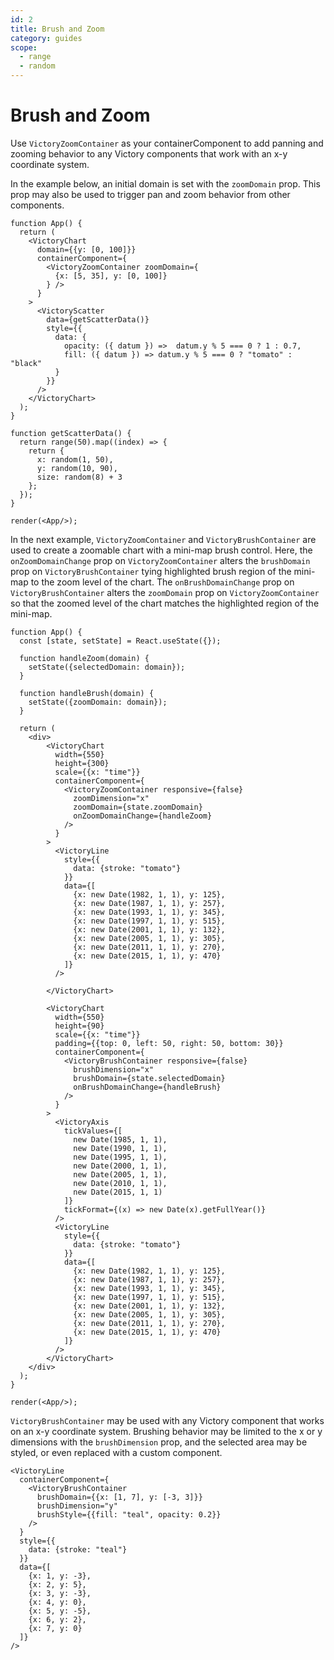 ```yaml
---
id: 2
title: Brush and Zoom
category: guides
scope:
  - range
  - random
---
```

# Brush and Zoom

Use `VictoryZoomContainer` as your containerComponent to add panning and zooming behavior to any Victory components that work with an x-y coordinate system.

In the example below, an initial domain is set with the `zoomDomain` prop. This prop may also be used to trigger pan and zoom behavior from other components.

```playground_norender
function App() {
  return (
    <VictoryChart
      domain={{y: [0, 100]}}
      containerComponent={
        <VictoryZoomContainer zoomDomain={
          {x: [5, 35], y: [0, 100]}
        } />
      }
    >
      <VictoryScatter
        data={getScatterData()}
        style={{
          data: {
            opacity: ({ datum }) =>  datum.y % 5 === 0 ? 1 : 0.7,
            fill: ({ datum }) => datum.y % 5 === 0 ? "tomato" : "black"
          }
        }}
      />
    </VictoryChart>
  );
}

function getScatterData() {
  return range(50).map((index) => {
    return {
      x: random(1, 50),
      y: random(10, 90),
      size: random(8) + 3
    };
  });
}

render(<App/>);
```

In the next example, `VictoryZoomContainer` and `VictoryBrushContainer` are used to create a zoomable chart with a mini-map brush control.
Here, the `onZoomDomainChange` prop on `VictoryZoomContainer` alters the `brushDomain` prop on `VictoryBrushContainer` tying highlighted brush region of the mini-map to the zoom level of the chart.
The `onBrushDomainChange` prop on `VictoryBrushContainer` alters the `zoomDomain` prop on `VictoryZoomContainer` so that the zoomed level of the chart matches the highlighted region of the mini-map.


```playground_norender
function App() {
  const [state, setState] = React.useState({});

  function handleZoom(domain) {
    setState({selectedDomain: domain});
  }

  function handleBrush(domain) {
    setState({zoomDomain: domain});
  }

  return (
    <div>
        <VictoryChart
          width={550}
          height={300}
          scale={{x: "time"}}
          containerComponent={
            <VictoryZoomContainer responsive={false}
              zoomDimension="x"
              zoomDomain={state.zoomDomain}
              onZoomDomainChange={handleZoom}
            />
          }
        >
          <VictoryLine
            style={{
              data: {stroke: "tomato"}
            }}
            data={[
              {x: new Date(1982, 1, 1), y: 125},
              {x: new Date(1987, 1, 1), y: 257},
              {x: new Date(1993, 1, 1), y: 345},
              {x: new Date(1997, 1, 1), y: 515},
              {x: new Date(2001, 1, 1), y: 132},
              {x: new Date(2005, 1, 1), y: 305},
              {x: new Date(2011, 1, 1), y: 270},
              {x: new Date(2015, 1, 1), y: 470}
            ]}
          />

        </VictoryChart>

        <VictoryChart
          width={550}
          height={90}
          scale={{x: "time"}}
          padding={{top: 0, left: 50, right: 50, bottom: 30}}
          containerComponent={
            <VictoryBrushContainer responsive={false}
              brushDimension="x"
              brushDomain={state.selectedDomain}
              onBrushDomainChange={handleBrush}
            />
          }
        >
          <VictoryAxis
            tickValues={[
              new Date(1985, 1, 1),
              new Date(1990, 1, 1),
              new Date(1995, 1, 1),
              new Date(2000, 1, 1),
              new Date(2005, 1, 1),
              new Date(2010, 1, 1),
              new Date(2015, 1, 1)
            ]}
            tickFormat={(x) => new Date(x).getFullYear()}
          />
          <VictoryLine
            style={{
              data: {stroke: "tomato"}
            }}
            data={[
              {x: new Date(1982, 1, 1), y: 125},
              {x: new Date(1987, 1, 1), y: 257},
              {x: new Date(1993, 1, 1), y: 345},
              {x: new Date(1997, 1, 1), y: 515},
              {x: new Date(2001, 1, 1), y: 132},
              {x: new Date(2005, 1, 1), y: 305},
              {x: new Date(2011, 1, 1), y: 270},
              {x: new Date(2015, 1, 1), y: 470}
            ]}
          />
        </VictoryChart>
    </div>
  );
}

render(<App/>);
```

`VictoryBrushContainer` may be used with any Victory component that works on an x-y coordinate system.
Brushing behavior may be limited to the x or y dimensions with the `brushDimension` prop, and the selected
area may be styled, or even replaced with a custom component.

```playground
<VictoryLine
  containerComponent={
    <VictoryBrushContainer
      brushDomain={{x: [1, 7], y: [-3, 3]}}
      brushDimension="y"
      brushStyle={{fill: "teal", opacity: 0.2}}
    />
  }
  style={{
    data: {stroke: "teal"}
  }}
  data={[
    {x: 1, y: -3},
    {x: 2, y: 5},
    {x: 3, y: -3},
    {x: 4, y: 0},
    {x: 5, y: -5},
    {x: 6, y: 2},
    {x: 7, y: 0}
  ]}
/>
```
